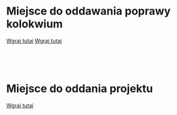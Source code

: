 # Miejsce do oddawania poprawy kolokwium

[Wgraj tutaj](https://mckpk-my.sharepoint.com/:f:/g/personal/krzysztof_swaldek_admin_pk_edu_pl/EtoIfUps_v9HjIv9WIM1md4Blffyextudaf4j337rscMrg)
[Wgraj tutaj](https://mckpk-my.sharepoint.com/:f:/g/personal/krzysztof_swaldek_admin_pk_edu_pl/EjBPEXWAGUNOiAozRdMzkzABCkdGLU_-TSLmlLJuxkF_3g)

&nbsp;

&nbsp;

# Miejsce do oddania projektu

[Wgraj tutaj](https://mckpk-my.sharepoint.com/:f:/g/personal/krzysztof_swaldek_admin_pk_edu_pl/EhIB5_JqQchOp2Wf3xmEjVMBoGoixbROqB8Txp6tyj2MBg)